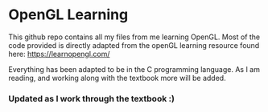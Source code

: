 # OpenGL Learning

This github repo contains all my files from me learning OpenGL.  Most of the code provided is directly adapted from the openGL learning resource found here: https://learnopengl.com/

Everything has been adapted to be in the C programming language.  As I am reading, and working along with the textbook more will be added.


### Updated as I work through the textbook :)
